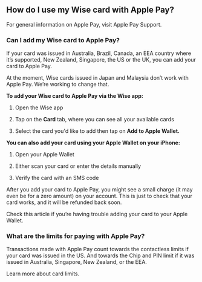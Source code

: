 ## How do I use my Wise card with Apple Pay?  
For general information on Apple Pay, visit Apple Pay Support.

### Can I add my Wise card to Apple Pay?

If your card was issued in Australia, Brazil, Canada, an EEA country where it’s supported, New Zealand, Singapore, the US or the UK, you can add your card to Apple Pay.

At the moment, Wise cards issued in Japan and Malaysia don’t work with Apple Pay. We’re working to change that.

 **To add your Wise card to Apple Pay via the Wise app:**

  1. Open the Wise app 

  2. Tap on the **Card** tab, where you can see all your available cards

  3. Select the card you'd like to add then tap on **Add to Apple Wallet.**




 **You can also add your card using your Apple Wallet on your iPhone:**

  1. Open your Apple Wallet

  2. Either scan your card or enter the details manually

  3. Verify the card with an SMS code 




After you add your card to Apple Pay, you might see a small charge (it may even be for a zero amount) on your account. This is just to check that your card works, and it will be refunded back soon.

Check this article if you’re having trouble adding your card to your Apple Wallet.

### What are the limits for paying with Apple Pay?

Transactions made with Apple Pay count towards the contactless limits if your card was issued in the US. And towards the Chip and PIN limit if it was issued in Australia, Singapore, New Zealand, or the EEA.

Learn more about card limits.